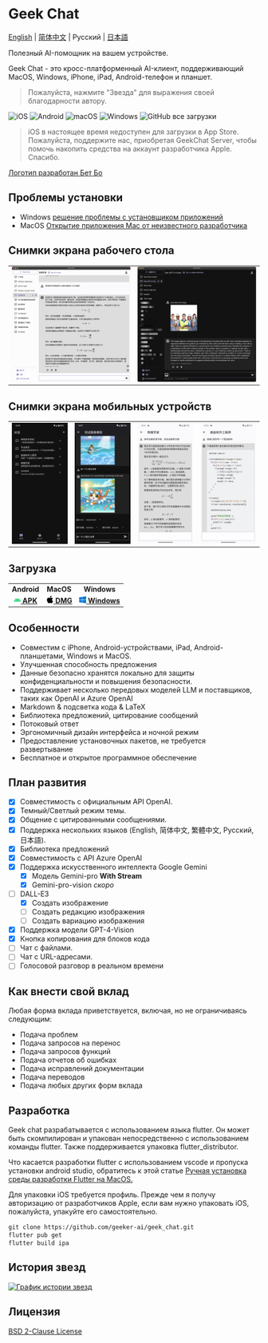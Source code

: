 # Geek Chat

[English](../README.md) | [简体中文](./README_CN.md) | Русский | [日本語](./README_JP.md)

Полезный AI-помощник на вашем устройстве.

Geek Chat - это кросс-платформенный AI-клиент, поддерживающий MacOS, Windows, iPhone, iPad, Android-телефон и планшет.

> Пожалуйста, нажмите "Звезда" для выражения своей благодарности автору.

![iOS](https://img.shields.io/badge/-iOS-black?style=flat-square&logo=apple&logoColor=white) ![Android](https://img.shields.io/badge/-Android-black?style=flat-square&logo=android&logoColor=white) ![macOS](https://img.shields.io/badge/-macOS-black?style=flat-square&logo=apple&logoColor=white) ![Windows](https://img.shields.io/badge/-Windows-black?style=flat-square&logo=windows&logoColor=white) ![GitHub все загрузки](https://img.shields.io/github/downloads/geeker-ai/geek_chat/total)

> iOS в настоящее время недоступен для загрузки в App Store. Пожалуйста, поддержите нас, приобретая GeekChat Server, чтобы помочь накопить средства на аккаунт разработчика Apple. Спасибо.

<!-- <a title="Made with Fluent Design" href="https://github.com/bdlukaa/fluent_ui">
  <img
    src="https://img.shields.io/badge/fluent-design-blue?style=flat-square&color=gray&labelColor=0078D7"
  >
</a> -->
<a title="Логотип разработан Бет Бо" href="https://github.com/bbmm007">Логотип разработан Бет Бо</a>

## Проблемы установки

- Windows [решение проблемы с установщиком приложений](https://learn.microsoft.com/zh-cn/windows/msix/app-installer/troubleshoot-appinstaller-issues)
- MacOS [Открытие приложения Mac от неизвестного разработчика](https://support.apple.com/zh-cn/guide/mac-help/mh40616/mac)

## Снимки экрана рабочего стола

<table>
  <tr>
    <td>
      <img src='../assets/screenshots/screenshot1.png' />
    </td>
    <td>
      <img src='../assets/screenshots/screenshot2.png' />
    </td>
  </tr>
</table>

## Снимки экрана мобильных устройств

<table>
  <tr style="height: 40px">
    <td>
      <img src='../assets/screenshots/screenshot3.jpeg' />
    </td>
    <td>
      <img src='../assets/screenshots/screenshot4.jpeg' />
    </td>
    <td>
      <img src='../assets/screenshots/screenshot5.jpeg' />
    </td>
    <td>
      <img src='../assets/screenshots/screenshot6.jpeg' />
    </td>
  </tr>
</table>

## Загрузка

<table>
  <tr>
    <td style="text-align:center"><b>Android</b></td>
    <td style="text-align:center"><b>MacOS</b></td>
    <td style="text-align:center"><b>Windows</b></td>
  </tr>
  <tr style="text-align: center">
    <td>
      <a href='https://github.com/geeker-ai/geek_chat/releases'>
        <img src='../assets/android-color.svg' style="height:14px; width: 14px" />
        <b>APK</b>
      </a>
    </td>
    <td>
      <a href='https://github.com/geeker-ai/geek_chat/releases'>
        <img src='../assets/apple-color.svg' style="height:15px; width: 15px" />
        <b>DMG</b>
      </a>
    </td>
    <td>
      <a href='https://github.com/geeker-ai/geek_chat/releases'>
        <img src='../assets/windows10-color.svg' style="height:14px; width: 14px" />
        <b>Windows</b>
      </a>
    </td>
  </tr>
</table>

## Особенности

- Совместим с iPhone, Android-устройствами, iPad, Android-планшетами, Windows и MacOS.
- Улучшенная способность предложения
- Данные безопасно хранятся локально для защиты конфиденциальности и повышения безопасности.
- Поддерживает несколько передовых моделей LLM и поставщиков, таких как OpenAI и Azure OpenAI
- Markdown & подсветка кода & LaTeX
- Библиотека предложений, цитирование сообщений
- Потоковый ответ
- Эргономичный дизайн интерфейса и ночной режим
- Предоставление установочных пакетов, не требуется развертывание
- Бесплатное и открытое программное обеспечение

## План развития

- [x] Совместимость с официальным API OpenAI.
- [x] Темный/Светлый режим темы.
- [x] Общение с цитированными сообщениями.
- [x] Поддержка нескольких языков (English, 简体中文, 繁體中文, Русский, 日本語).
- [x] Библиотека предложений
- [x] Совместимость с API Azure OpenAI
- [x] Поддержка искусственного интеллекта Google Gemini
  - [x] Модель Gemini-pro  **With Stream**
  - [x] Gemini-pro-vision *скоро*
- [ ] DALL-E3
  - [x] Создать изображение
  - [ ] Создать редакцию изображения
  - [ ] Создать вариацию изображения
- [x] Поддержка модели GPT-4-Vision
- [x] Кнопка копирования для блоков кода
- [ ] Чат с файлами.
- [ ] Чат с URL-адресами.
- [ ] Голосовой разговор в реальном времени

## Как внести свой вклад

Любая форма вклада приветствуется, включая, но не ограничиваясь следующим:

- Подача проблем
- Подача запросов на перенос
- Подача запросов функций
- Подача отчетов об ошибках
- Подача исправлений документации
- Подача переводов
- Подача любых других форм вклада

## Разработка

Geek chat разрабатывается с использованием языка flutter. Он может быть скомпилирован и упакован непосредственно с использованием команды flutter. Также поддерживается упаковка flutter_distributor.

Что касается разработки flutter с использованием vscode и пропуска установки android studio, обратитесь к этой статье [Ручная установка среды разработки Flutter на MacOS.](https://macgeeker.com/devnotes/macos-flutter/)

Для упаковки iOS требуется профиль. Прежде чем я получу авторизацию от разработчиков Apple, если вам нужно упаковать iOS, пожалуйста, упакуйте его самостоятельно.

```
git clone https://github.com/geeker-ai/geek_chat.git
flutter pub get
flutter build ipa
```

## История звезд

[![График истории звезд](https://api.star-history.com/svg?repos=geeker-ai/geek_chat&type=Date)](https://star-history.com/#geeker-ai/geek_chat&Date)

## Лицензия
[BSD 2-Clause License](./LICENSE)